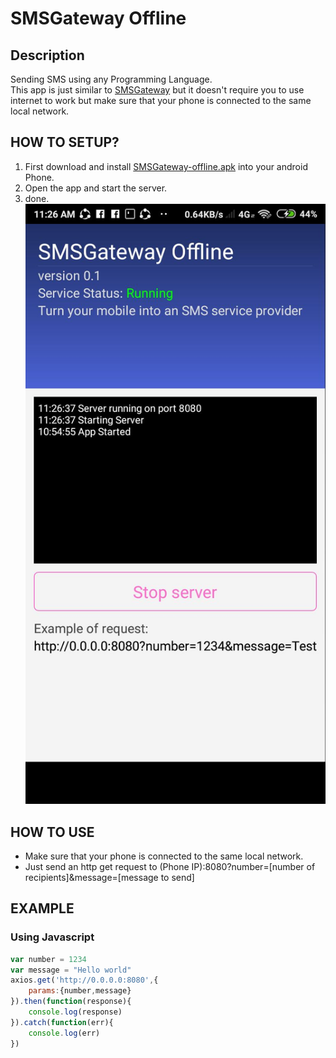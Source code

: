 # SMSGateway Offline

## Description
Sending SMS using any Programming Language.  
This app is just similar to [SMSGateway](https://smsgateway.me/) but
it doesn't require you to use internet to work
but make sure that your phone is connected to
the same local network.

## HOW TO SETUP?

1. First download and install [SMSGateway-offline.apk](https://github.com/lenard123/SMSGateway-Offline/raw/master/app/build/bin/app.apk) into your android Phone.
2. Open the app and start the server.
3. done.
![Screenshot 1](https://github.com/lenard123/SMSGateway-Offline/raw/master/images/Screenshot1.png "Screenshot 1")

## HOW TO USE
- Make sure that your phone is connected to the same local network.
- Just send an http get request to (Phone IP):8080?number=[number of recipients]&message=[message to send]

## EXAMPLE

### Using Javascript
```javascript
var number = 1234
var message = "Hello world"
axios.get('http://0.0.0.0:8080',{
    params:{number,message}
}).then(function(response){
    console.log(response)
}).catch(function(err){
    console.log(err)
})
```